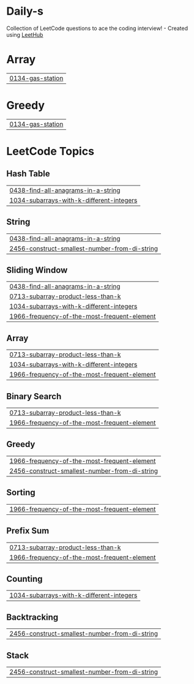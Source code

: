 # Daily-s
Collection of LeetCode questions to ace the coding interview! - Created using [LeetHub](https://github.com/QasimWani/LeetHub)


# Array
|  |
| ------- |
| [0134-gas-station](https://github.com/Divygupta208/CodeLeet/tree/master/0134-gas-station) |
# Greedy
|  |
| ------- |
| [0134-gas-station](https://github.com/Divygupta208/CodeLeet/tree/master/0134-gas-station) |
<!---LeetCode Topics Start-->
# LeetCode Topics
## Hash Table
|  |
| ------- |
| [0438-find-all-anagrams-in-a-string](https://github.com/Divygupta208/CodeLeet/tree/master/0438-find-all-anagrams-in-a-string) |
| [1034-subarrays-with-k-different-integers](https://github.com/Divygupta208/CodeLeet/tree/master/1034-subarrays-with-k-different-integers) |
## String
|  |
| ------- |
| [0438-find-all-anagrams-in-a-string](https://github.com/Divygupta208/CodeLeet/tree/master/0438-find-all-anagrams-in-a-string) |
| [2456-construct-smallest-number-from-di-string](https://github.com/Divygupta208/CodeLeet/tree/master/2456-construct-smallest-number-from-di-string) |
## Sliding Window
|  |
| ------- |
| [0438-find-all-anagrams-in-a-string](https://github.com/Divygupta208/CodeLeet/tree/master/0438-find-all-anagrams-in-a-string) |
| [0713-subarray-product-less-than-k](https://github.com/Divygupta208/CodeLeet/tree/master/0713-subarray-product-less-than-k) |
| [1034-subarrays-with-k-different-integers](https://github.com/Divygupta208/CodeLeet/tree/master/1034-subarrays-with-k-different-integers) |
| [1966-frequency-of-the-most-frequent-element](https://github.com/Divygupta208/CodeLeet/tree/master/1966-frequency-of-the-most-frequent-element) |
## Array
|  |
| ------- |
| [0713-subarray-product-less-than-k](https://github.com/Divygupta208/CodeLeet/tree/master/0713-subarray-product-less-than-k) |
| [1034-subarrays-with-k-different-integers](https://github.com/Divygupta208/CodeLeet/tree/master/1034-subarrays-with-k-different-integers) |
| [1966-frequency-of-the-most-frequent-element](https://github.com/Divygupta208/CodeLeet/tree/master/1966-frequency-of-the-most-frequent-element) |
## Binary Search
|  |
| ------- |
| [0713-subarray-product-less-than-k](https://github.com/Divygupta208/CodeLeet/tree/master/0713-subarray-product-less-than-k) |
| [1966-frequency-of-the-most-frequent-element](https://github.com/Divygupta208/CodeLeet/tree/master/1966-frequency-of-the-most-frequent-element) |
## Greedy
|  |
| ------- |
| [1966-frequency-of-the-most-frequent-element](https://github.com/Divygupta208/CodeLeet/tree/master/1966-frequency-of-the-most-frequent-element) |
| [2456-construct-smallest-number-from-di-string](https://github.com/Divygupta208/CodeLeet/tree/master/2456-construct-smallest-number-from-di-string) |
## Sorting
|  |
| ------- |
| [1966-frequency-of-the-most-frequent-element](https://github.com/Divygupta208/CodeLeet/tree/master/1966-frequency-of-the-most-frequent-element) |
## Prefix Sum
|  |
| ------- |
| [0713-subarray-product-less-than-k](https://github.com/Divygupta208/CodeLeet/tree/master/0713-subarray-product-less-than-k) |
| [1966-frequency-of-the-most-frequent-element](https://github.com/Divygupta208/CodeLeet/tree/master/1966-frequency-of-the-most-frequent-element) |
## Counting
|  |
| ------- |
| [1034-subarrays-with-k-different-integers](https://github.com/Divygupta208/CodeLeet/tree/master/1034-subarrays-with-k-different-integers) |
## Backtracking
|  |
| ------- |
| [2456-construct-smallest-number-from-di-string](https://github.com/Divygupta208/CodeLeet/tree/master/2456-construct-smallest-number-from-di-string) |
## Stack
|  |
| ------- |
| [2456-construct-smallest-number-from-di-string](https://github.com/Divygupta208/CodeLeet/tree/master/2456-construct-smallest-number-from-di-string) |
<!---LeetCode Topics End-->